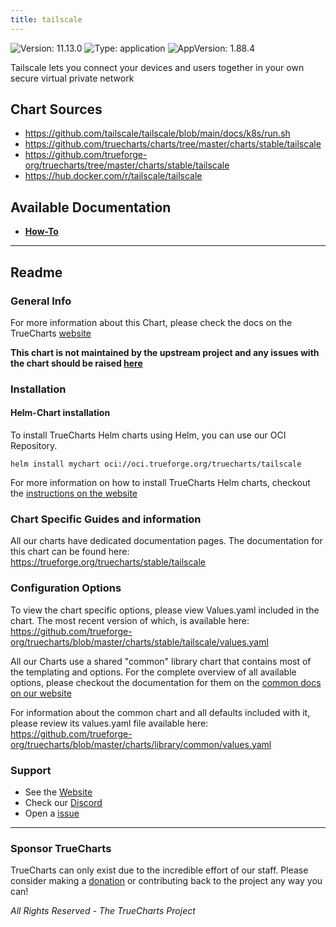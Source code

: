 ```yaml
---
title: tailscale
---
```


![Version: 11.13.0](https://img.shields.io/badge/Version-11.13.0-informational?style=flat-square) ![Type: application](https://img.shields.io/badge/Type-application-informational?style=flat-square) ![AppVersion: 1.88.4](https://img.shields.io/badge/AppVersion-1.88.4-informational?style=flat-square)

Tailscale lets you connect your devices and users together in your own secure virtual private network

## Chart Sources

- https://github.com/tailscale/tailscale/blob/main/docs/k8s/run.sh
- https://github.com/truecharts/charts/tree/master/charts/stable/tailscale
- https://github.com/trueforge-org/truecharts/tree/master/charts/stable/tailscale
- https://hub.docker.com/r/tailscale/tailscale

## Available Documentation

- [**How-To**](./how-to-guide)


---

## Readme


### General Info

For more information about this Chart, please check the docs on the TrueCharts [website](https://trueforge.org/truecharts/stable/tailscale)

**This chart is not maintained by the upstream project and any issues with the chart should be raised [here](https://github.com/trueforge-org/truecharts/issues/new/choose)**

### Installation

#### Helm-Chart installation

To install TrueCharts Helm charts using Helm, you can use our OCI Repository.

`helm install mychart oci://oci.trueforge.org/truecharts/tailscale`

For more information on how to install TrueCharts Helm charts, checkout the [instructions on the website](https://trueforge.org/truecharts/guides/)

### Chart Specific Guides and information

All our charts have dedicated documentation pages.
The documentation for this chart can be found here:
https://trueforge.org/truecharts/stable/tailscale

### Configuration Options

To view the chart specific options, please view Values.yaml included in the chart.
The most recent version of which, is available here: https://github.com/trueforge-org/truecharts/blob/master/charts/stable/tailscale/values.yaml

All our Charts use a shared "common" library chart that contains most of the templating and options.
For the complete overview of all available options, please checkout the documentation for them on the [common docs on our website](https://trueforge.org/truecharts-common/)

For information about the common chart and all defaults included with it, please review its values.yaml file available here: https://github.com/trueforge-org/truecharts/blob/master/charts/library/common/values.yaml

### Support

- See the [Website](https://truecharts.org)
- Check our [Discord](https://discord.gg/tVsPTHWTtr)
- Open a [issue](https://github.com/trueforge-org/truecharts/issues/new/choose)

---

### Sponsor TrueCharts

TrueCharts can only exist due to the incredible effort of our staff.
Please consider making a [donation](https://trueforge.org/general/sponsor/) or contributing back to the project any way you can!

_All Rights Reserved - The TrueCharts Project_
